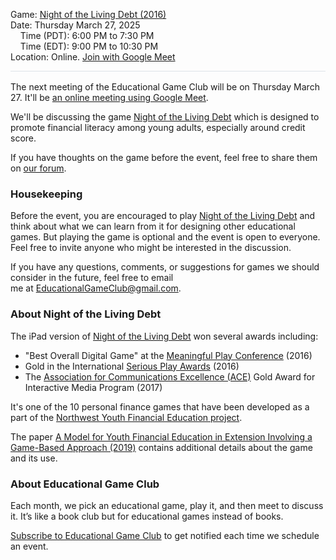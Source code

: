 <style>
  .markdown-body table {
    border: none;
  }

  .markdown-body table tbody tr {
    border: none;
  }

  .markdown-body table tbody tr:nth-child(2n) {
    background-color: rgba(0, 0, 0, 0);
  }

  .markdown-body table tbody td {
    border: none;
    padding: 0;
  }

  .markdown-body .label {
    text-align: right;
    font-weight: bold;
    color: #999;
    padding-right: 5px;
  }

  .markdown-body .label2 {
    font-weight: bold;
    color: #999;
  }
</style>

<span class="label2">Game:</span> [Night of the Living Debt (2016)](https://nightofthelivingdebt.com/)  
<span class="label2">Date:</span> Thursday March 27, 2025  
&nbsp;&nbsp;&nbsp;&nbsp;<span class="label2">Time (PDT):</span> 6:00 PM to 7:30 PM  
&nbsp;&nbsp;&nbsp;&nbsp;<span class="label2">Time (EDT):</span> 9:00 PM to 10:30 PM  
<span class="label2">Location:</span> Online. [Join with Google Meet]($$CallUrl$$)

<div style="height: 1px; background-color: #d1d9e0b3; margin-bottom: 1rem;"></div>

The next meeting of the Educational Game Club will be on Thursday March 27. It'll be [an online meeting using Google Meet]($$CallUrl$$). 

We'll be discussing the game [Night of the Living Debt](https://nightofthelivingdebt.com/) which is designed to promote financial literacy among young adults, especially around credit score.

If you have thoughts on the game before the event, feel free to share them on [our forum](https://discourse.educationalgameclub.com/t/discussion-of-night-of-the-living-debt).

### Housekeeping
Before the event, you are encouraged to play [Night of the Living Debt](https://nightofthelivingdebt.com/) and think about what we can learn from it for designing other educational games. But playing the game is optional and the event is open to everyone. Feel free to invite anyone who might be interested in the discussion.

If you have any questions, comments, or suggestions for games we should consider in the future, feel free to email me at [EducationalGameClub@gmail.com](mailto:EducationalGameClub@gmail.com).

### About Night of the Living Debt
The iPad version of [Night of the Living Debt](https://nightofthelivingdebt.com/) won several awards including:
- "Best Overall Digital Game" at the [Meaningful Play Conference](https://meaningfulplay.msu.edu/) (2016)
- Gold in the International [Serious Play Awards](https://seriousplayconf.com/awards/) (2016)
- The [Association for Communications Excellence (ACE)](https://aceweb.org/) Gold Award for Interactive Media Program (2017)

It's one of the 10 personal finance games that have been developed as a part of the [Northwest Youth Financial Education project](https://www.uidaho.edu/extension/4h/programs/nw-youth-financial-ed/programs).

The paper [A Model for Youth Financial Education in Extension Involving a Game-Based Approach (2019)](https://doi.org/10.34068/joe.57.04.17) contains additional details about the game and its use.

### About Educational Game Club
Each month, we pick an educational game, play it, and then meet to discuss it. It’s like a book club but for educational games instead of books.

[Subscribe to Educational Game Club](https://forms.gle/zqG56ErXTdNzSTF6A) to get notified each time we schedule an event.
